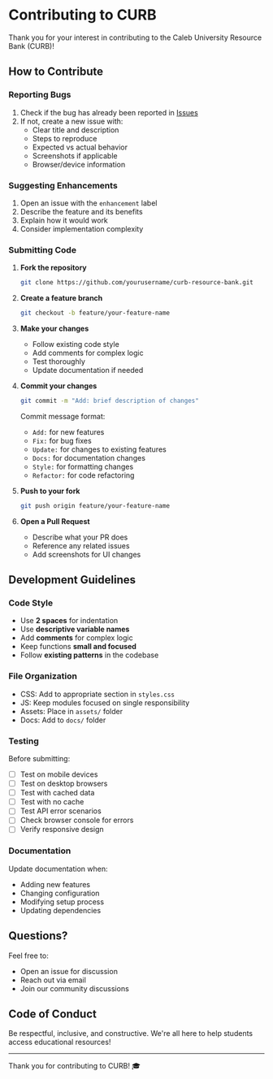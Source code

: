 # Contributing to CURB

Thank you for your interest in contributing to the Caleb University Resource Bank (CURB)! 

## How to Contribute

### Reporting Bugs

1. Check if the bug has already been reported in [Issues](https://github.com/yourusername/curb-resource-bank/issues)
2. If not, create a new issue with:
   - Clear title and description
   - Steps to reproduce
   - Expected vs actual behavior
   - Screenshots if applicable
   - Browser/device information

### Suggesting Enhancements

1. Open an issue with the `enhancement` label
2. Describe the feature and its benefits
3. Explain how it would work
4. Consider implementation complexity

### Submitting Code

1. **Fork the repository**
   ```bash
   git clone https://github.com/yourusername/curb-resource-bank.git
   ```

2. **Create a feature branch**
   ```bash
   git checkout -b feature/your-feature-name
   ```

3. **Make your changes**
   - Follow existing code style
   - Add comments for complex logic
   - Test thoroughly
   - Update documentation if needed

4. **Commit your changes**
   ```bash
   git commit -m "Add: brief description of changes"
   ```
   
   Commit message format:
   - `Add:` for new features
   - `Fix:` for bug fixes
   - `Update:` for changes to existing features
   - `Docs:` for documentation changes
   - `Style:` for formatting changes
   - `Refactor:` for code refactoring

5. **Push to your fork**
   ```bash
   git push origin feature/your-feature-name
   ```

6. **Open a Pull Request**
   - Describe what your PR does
   - Reference any related issues
   - Add screenshots for UI changes

## Development Guidelines

### Code Style

- Use **2 spaces** for indentation
- Use **descriptive variable names**
- Add **comments** for complex logic
- Keep functions **small and focused**
- Follow **existing patterns** in the codebase

### File Organization

- CSS: Add to appropriate section in `styles.css`
- JS: Keep modules focused on single responsibility
- Assets: Place in `assets/` folder
- Docs: Add to `docs/` folder

### Testing

Before submitting:
- [ ] Test on mobile devices
- [ ] Test on desktop browsers
- [ ] Test with cached data
- [ ] Test with no cache
- [ ] Test API error scenarios
- [ ] Check browser console for errors
- [ ] Verify responsive design

### Documentation

Update documentation when:
- Adding new features
- Changing configuration
- Modifying setup process
- Updating dependencies

## Questions?

Feel free to:
- Open an issue for discussion
- Reach out via email
- Join our community discussions

## Code of Conduct

Be respectful, inclusive, and constructive. We're all here to help students access educational resources!

---

Thank you for contributing to CURB! 🎓

